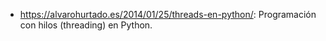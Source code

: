 
* https://alvarohurtado.es/2014/01/25/threads-en-python/: Programación con hilos (threading) en Python.
